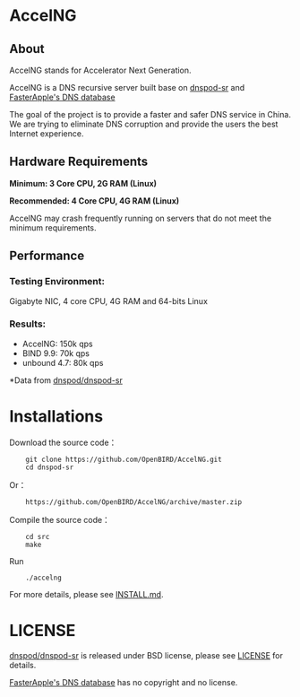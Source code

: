 # AccelNG

## About

AccelNG stands for Accelerator Next Generation. 

AccelNG is a DNS recursive server built base on [dnspod-sr](https://github.com/DNSPod/dnspod-sr) and [FasterApple's DNS database](https://github.com/FasterApple/fasterapple)

The goal of the project is to provide a faster and safer DNS service in China. We are trying to eliminate DNS corruption and provide the users the best Internet experience.

## Hardware Requirements


**Minimum: 3 Core CPU, 2G RAM (Linux)**

**Recommended: 4 Core CPU, 4G RAM (Linux)**

AccelNG may crash frequently running on servers that do not meet the minimum requirements.

## Performance

### Testing Environment:

Gigabyte NIC, 4 core CPU, 4G RAM and 64-bits Linux

### Results:

- AccelNG: 150k qps
- BIND 9.9: 70k qps
- unbound 4.7: 80k qps

*Data from [dnspod/dnspod-sr](https://github.com/DNSPod/dnspod-sr#%E6%80%A7%E8%83%BD)

# Installations

Download the source code：
```
    git clone https://github.com/OpenBIRD/AccelNG.git
    cd dnspod-sr
```

Or：
```
    https://github.com/OpenBIRD/AccelNG/archive/master.zip
```

Compile the source code：
```
    cd src
    make
```

Run
```
    ./accelng
```

For more details, please see [INSTALL.md](./INSTALL.md).

# LICENSE

[dnspod/dnspod-sr](https://github.com/DNSPod/dnspod-sr) is released under BSD license, please see [LICENSE](./LICENSE) for details.

[FasterApple's DNS database](https://github.com/FasterApple/fasterapple) has no copyright and no license.
